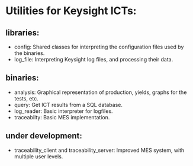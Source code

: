 # Utilities for Keysight ICTs:

## libraries:
- config: Shared classes for interpreting the configuration files used by the binaries.
- log_file: Interpreting Keysight log files, and processing their data.

## binaries:
- analysis: Graphical representation of production, yields, graphs for the tests, etc.
- query: Get ICT results from a SQL database.
- log_reader: Basic interpreter for logfiles. 
- traceabilty: Basic MES implementation.

## under development:
- traceability_client and traceability_server: Improved MES system, with multiple user levels.
